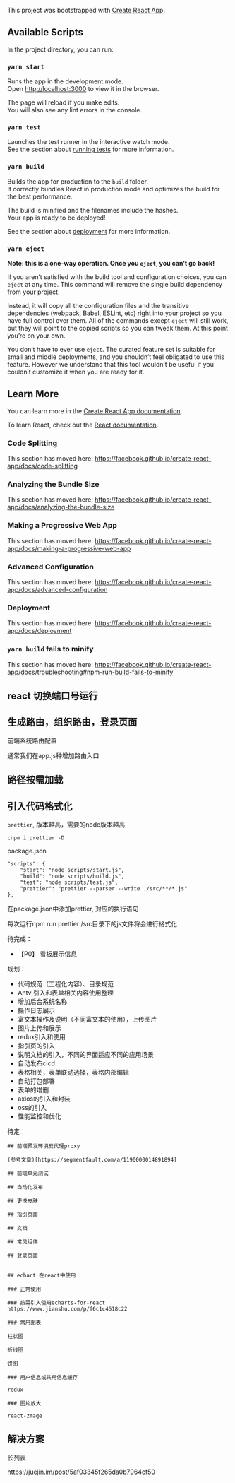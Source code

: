 This project was bootstrapped with [Create React App](https://github.com/facebook/create-react-app).

## Available Scripts

In the project directory, you can run:

### `yarn start`

Runs the app in the development mode.<br />
Open [http://localhost:3000](http://localhost:3000) to view it in the browser.

The page will reload if you make edits.<br />
You will also see any lint errors in the console.

### `yarn test`

Launches the test runner in the interactive watch mode.<br />
See the section about [running tests](https://facebook.github.io/create-react-app/docs/running-tests) for more information.

### `yarn build`

Builds the app for production to the `build` folder.<br />
It correctly bundles React in production mode and optimizes the build for the best performance.

The build is minified and the filenames include the hashes.<br />
Your app is ready to be deployed!

See the section about [deployment](https://facebook.github.io/create-react-app/docs/deployment) for more information.

### `yarn eject`

**Note: this is a one-way operation. Once you `eject`, you can’t go back!**

If you aren’t satisfied with the build tool and configuration choices, you can `eject` at any time. This command will remove the single build dependency from your project.

Instead, it will copy all the configuration files and the transitive dependencies (webpack, Babel, ESLint, etc) right into your project so you have full control over them. All of the commands except `eject` will still work, but they will point to the copied scripts so you can tweak them. At this point you’re on your own.

You don’t have to ever use `eject`. The curated feature set is suitable for small and middle deployments, and you shouldn’t feel obligated to use this feature. However we understand that this tool wouldn’t be useful if you couldn’t customize it when you are ready for it.

## Learn More

You can learn more in the [Create React App documentation](https://facebook.github.io/create-react-app/docs/getting-started).

To learn React, check out the [React documentation](https://reactjs.org/).

### Code Splitting

This section has moved here: https://facebook.github.io/create-react-app/docs/code-splitting

### Analyzing the Bundle Size

This section has moved here: https://facebook.github.io/create-react-app/docs/analyzing-the-bundle-size

### Making a Progressive Web App

This section has moved here: https://facebook.github.io/create-react-app/docs/making-a-progressive-web-app

### Advanced Configuration

This section has moved here: https://facebook.github.io/create-react-app/docs/advanced-configuration

### Deployment

This section has moved here: https://facebook.github.io/create-react-app/docs/deployment

### `yarn build` fails to minify

This section has moved here: https://facebook.github.io/create-react-app/docs/troubleshooting#npm-run-build-fails-to-minify

## react 切换端口号运行

## 生成路由，组织路由，登录页面

前端系统路由配置

通常我们在app.js种增加路由入口


## 路径按需加载

## 引入代码格式化

`prettier`,  版本越高，需要的node版本越高

```
cnpm i prettier -D
```

package.json
```
"scripts": {
    "start": "node scripts/start.js",
    "build": "node scripts/build.js",
    "test": "node scripts/test.js",
    "prettier": "prettier --parser --write ./src/**/*.js"
},
```
在package.json中添加prettier, 对应的执行语句

每次运行npm run prettier  /src目录下的js文件将会进行格式化



待完成：

- 【P0】 看板展示信息

规划：

- 代码规范（工程化内容）、目录规范
- Antv 引入和表单相关内容使用整理
- 增加后台系统名称
- 操作日志展示
- 富文本操作及说明（不同富文本的使用），上传图片
- 图片上传和展示
- redux引入和使用
- 指引页的引入
- 说明文档的引入，不同的界面适应不同的应用场景
- 自动发布cicd
- 表格相关，表单联动选择，表格内部编辑
- 自动打包部署
- 表单的增删
- axios的引入和封装
- oss的引入
- 性能监控和优化


待定：

```
## 前端预发环境反代理proxy

(参考文章)[https://segmentfault.com/a/1190000014891894]

## 前端单元测试

## 自动化发布

## 更换皮肤

## 指引页面

## 文档

## 常见组件

## 登录页面


## echart 在react中使用

### 正常使用

### 按需引入使用echarts-for-react
https://www.jianshu.com/p/f6c1c4618c22

### 常用图表

柱状图

折线图

饼图

### 用户信息或共用信息缓存

redux

### 图片放大

react-zmage

```


## 解决方案

长列表

https://juejin.im/post/5af03345f265da0b7964cf50

